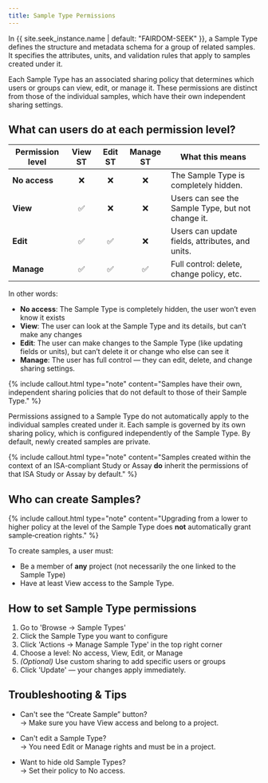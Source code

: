 ```yaml
---
title: Sample Type Permissions
---
```


In {{ site.seek_instance.name | default: "FAIRDOM-SEEK" }}, a Sample Type defines the structure and metadata schema for a group of related samples. It specifies the attributes, units, and validation rules that apply to samples created under it.

Each Sample Type has an associated sharing policy that determines which users or groups can view, edit, or manage it. These permissions are distinct from those of the individual samples, which have their own independent sharing settings.


## What can users do at each permission level?

| **Permission level** | **View ST** | **Edit ST** | **Manage ST** | **What this means** |
|----------------------|:-----------:|:-----------:|:-------------:|----------------------|
| **No access**            | ❌         | ❌          | ❌            | The Sample Type is completely hidden. |
| **View**                 | ✅         | ❌          | ❌            | Users can see the Sample Type, but not change it. |
| **Edit**                 | ✅         | ✅          | ❌            | Users can update fields, attributes, and units. |
| **Manage**               | ✅         | ✅          | ✅            | Full control: delete, change policy, etc. |


In other words:
- **No access**: The Sample Type is completely hidden, the user won’t even know it exists
- **View**: The user can look at the Sample Type and its details, but can’t make any changes
- **Edit**: The user can make changes to the Sample Type (like updating fields or units), but can’t delete it or change who else can see it
- **Manage**: The user has full control — they can edit, delete, and change sharing settings.

{% include callout.html type="note" content="Samples have their own, independent sharing policies that do not default to those of their Sample Type." %}

Permissions assigned to a Sample Type do not automatically apply to the individual samples created under it. Each sample is governed by its own sharing policy, which is configured independently of the Sample Type.
By default, newly created samples are private. 

{% include callout.html type="note" content="Samples created within the context of an ISA-compliant Study or Assay **do** inherit the permissions of that ISA Study or Assay by default." %}

## Who can create Samples?

{% include callout.html type="note" content="Upgrading from a lower to higher policy at the level of the Sample Type does **not** automatically grant sample‑creation rights." %}

To create samples, a user must:

- Be a member of **any** project (not necessarily the one linked to the Sample Type)
- Have at least View access to the Sample Type.

## How to set Sample Type permissions

1. Go to 'Browse → Sample Types'
2. Click the Sample Type you want to configure
3. Click 'Actions → Manage Sample Type' in the top right corner
5. Choose a level: No access, View, Edit, or Manage
6. *(Optional)* Use custom sharing to add specific users or groups
7. Click 'Update' — your changes apply immediately.


## Troubleshooting & Tips

- Can't see the “Create Sample” button?  
  → Make sure you have View access and belong to a project.

- Can't edit a Sample Type?  
  → You need Edit or Manage rights and must be in a project.

- Want to hide old Sample Types?  
  → Set their policy to No access.

